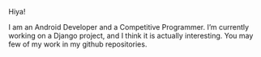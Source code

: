 Hiya! 

I am an Android Developer and a Competitive Programmer. I’m currently working on a Django project, and I think it is actually interesting. You may few of my work in my github repositories.


<!--
**sshreya2912/sshreya2912** is a ✨ _special_ ✨ repository because its `README.md` (this file) appears on your GitHub profile.

Here are some ideas to get you started:

- 🔭 ...
- 🌱 I’m currently learning ...
- 👯 I’m looking to collaborate on ...
- 🤔 I’m looking for help with ...
- 💬 Ask me about ...
- 📫 How to reach me: ...
- 😄 Pronouns: ...
- ⚡ Fun fact: ...
-->
